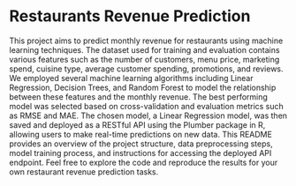 # Restaurants Revenue Prediction
This project aims to predict monthly revenue for restaurants using machine learning techniques. The dataset used for training and evaluation contains various features such as the number of customers, menu price, marketing spend, cuisine type, average customer spending, promotions, and reviews. We employed several machine learning algorithms including Linear Regression, Decision Trees, and Random Forest to model the relationship between these features and the monthly revenue. The best performing model was selected based on cross-validation and evaluation metrics such as RMSE and MAE. The chosen model, a Linear Regression model, was then saved and deployed as a RESTful API using the Plumber package in R, allowing users to make real-time predictions on new data. This README provides an overview of the project structure, data preprocessing steps, model training process, and instructions for accessing the deployed API endpoint. Feel free to explore the code and reproduce the results for your own restaurant revenue prediction tasks.
